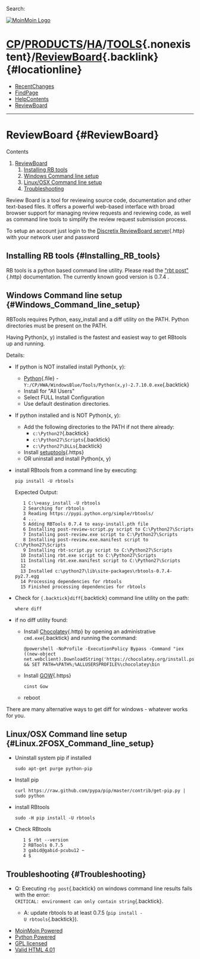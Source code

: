 <div id="header">

<div>

Search:

</div>

<div id="logo">

[![MoinMoin Logo](/moin_static194/common/moinmoin.png)](/FrontPage)

</div>

<span id="pagelocation"><span class="pagepath">[CP](/CP)<span class="sep">/</span>[PRODUCTS](/CP/PRODUCTS)<span class="sep">/</span>[HA](/CP/PRODUCTS/HA)<span class="sep">/</span>[TOOLS](/CP/PRODUCTS/HA/TOOLS){.nonexistent}</span><span class="sep">/</span>[ReviewBoard](/CP/PRODUCTS/HA/TOOLS/ReviewBoard?action=fullsearch&value=linkto%3A%22CP%2FPRODUCTS%2FHA%2FTOOLS%2FReviewBoard%22&context=180 "Click to do a full-text search for this title"){.backlink}</span> {#locationline}
==============================================================================================================================================================================================================================================================================================================================================================================================================================================================================

-   [RecentChanges](/RecentChanges)
-   [FindPage](/FindPage)
-   [HelpContents](/HelpContents)
-   [ReviewBoard](/CP/PRODUCTS/HA/TOOLS/ReviewBoard)

<div id="pageline">

------------------------------------------------------------------------

</div>

</div>

<div id="page" lang="en" dir="ltr">

<div id="content" dir="ltr" lang="en">

<span id="top" class="anchor"></span> <span id="line-1"
class="anchor"></span>

ReviewBoard {#ReviewBoard}
===========

<span id="line-2" class="anchor"></span><span id="line-3"
class="anchor"></span>

<div class="table-of-contents">

Contents

1.  [ReviewBoard](#ReviewBoard)
    1.  [Installing RB tools](#Installing_RB_tools)
    2.  [Windows Command line setup](#Windows_Command_line_setup)
    3.  [Linux/OSX Command line setup](#Linux.2FOSX_Command_line_setup)
    4.  [Troubleshooting](#Troubleshooting)

</div>

<span id="line-4" class="anchor"></span><span id="line-5"
class="anchor"></span>
Review Board is a tool for reviewing source code, documentation and
other text-based files. It offers a powerful web-based interface with
broad browser support for managing review requests and reviewing code,
as well as command line tools to simplify the review request submission
process. <span id="line-6" class="anchor"></span><span id="line-7"
class="anchor"></span>

<span id="line-8" class="anchor"></span><span id="line-9"
class="anchor"></span>

<div class="important">

<span id="line-1-1" class="anchor"></span>
To setup an account just login to the [Discretix ReviewBoard
server](http://reviewboard.discretix.com){.http} with your network user
and password

</div>

<span id="line-10" class="anchor"></span><span id="line-11"
class="anchor"></span>

Installing RB tools {#Installing_RB_tools}
-------------------

<span id="line-12" class="anchor"></span>
RB tools is a python based command line utility. Please read the ["rbt
post"](http://www.reviewboard.org/docs/rbtools/){.http} documentation.
<span id="line-13" class="anchor"></span>The currently known good
version is 0.7.4 . <span id="line-14" class="anchor"></span><span
id="line-15" class="anchor"></span>

Windows Command line setup {#Windows_Command_line_setup}
--------------------------

<span id="line-16" class="anchor"></span>
RBTools requires Python, easy\_install and a diff utility on the PATH.
Python directories must be present on the PATH. <span id="line-17"
class="anchor"></span><span id="line-18" class="anchor"></span>

<span id="line-19" class="anchor"></span><span id="line-20"
class="anchor"></span>

<div class="important">

<span id="line-1-2" class="anchor"></span>
Having Python(x, y) installed is the fastest and easiest way to get
RBtools up and running.

</div>

<span id="line-21" class="anchor"></span><span id="line-22"
class="anchor"></span>
Details: <span id="line-23" class="anchor"></span>

-   If python is NOT installed install Python(x, y): <span id="line-24"
    class="anchor"></span>
    -   [Python](file:///Y:/CP/HWA/WindowsBlue/Tools/Python(x,y)-2.7.10.0.exe){.file} -
        `Y:/CP/HWA/WindowsBlue/Tools/Python(x,y)-2.7.10.0.exe`{.backtick}
        <span id="line-25" class="anchor"></span>
    -   Install for "All Users" <span id="line-26"
        class="anchor"></span>
    -   Select FULL Install Configuration <span id="line-27"
        class="anchor"></span>
    -   Use default destination directories. <span id="line-28"
        class="anchor"></span>
-   If python installed and is NOT Python(x, y): <span id="line-29"
    class="anchor"></span>
    -   Add the following directories to the PATH if not there already:
        <span id="line-30" class="anchor"></span>
        -   `c:\Python27`{.backtick} <span id="line-31"
            class="anchor"></span>
        -   `c:\Python27\Scripts`{.backtick} <span id="line-32"
            class="anchor"></span>
        -   `c:\Python27\DLLs`{.backtick} <span id="line-33"
            class="anchor"></span>
    -   Install
        [setuptools](https://pypi.python.org/pypi/setuptools#installation-instructions){.https}
        <span id="line-34" class="anchor"></span>
    -   OR uninstall and install Python(x, y) <span id="line-35"
        class="anchor"></span>
-   install RBtools from a command line by executing: <span id="line-36"
    class="anchor"></span><span id="line-37" class="anchor"></span><span
    id="line-1-3" class="anchor"></span>

    <div class="highlight bat">

    <div class="codearea" dir="ltr" lang="en">

    ``` {#CA-5f209cf0072b155c8a3ef0254f6947643393a45f dir="ltr" lang="en"}
    pip install -U rbtools
    ```

    </div>

    </div>

    <span id="line-38" class="anchor"></span>

    Expected Output: <span id="line-39" class="anchor"></span><span
    id="line-40" class="anchor"></span><span id="line-41"
    class="anchor"></span><span id="line-42" class="anchor"></span><span
    id="line-43" class="anchor"></span><span id="line-44"
    class="anchor"></span><span id="line-45" class="anchor"></span><span
    id="line-46" class="anchor"></span><span id="line-47"
    class="anchor"></span><span id="line-48" class="anchor"></span><span
    id="line-49" class="anchor"></span><span id="line-50"
    class="anchor"></span><span id="line-51" class="anchor"></span><span
    id="line-52" class="anchor"></span><span id="line-53"
    class="anchor"></span><span id="line-54" class="anchor"></span><span
    id="line-1-5" class="anchor"></span>

    <div class="highlight bat">

    <div class="codearea" dir="ltr" lang="en">

    ``` {#CA-7eb83460c405639e319ce829a098b8ec5394067a dir="ltr" lang="en"}
       1 C:\>easy_install -U rbtools
       2 Searching for rbtools
       3 Reading https://pypi.python.org/simple/rbtools/
       4 ...
       5 Adding RBTools 0.7.4 to easy-install.pth file
       6 Installing post-review-script.py script to C:\Python27\Scripts
       7 Installing post-review.exe script to C:\Python27\Scripts
       8 Installing post-review.exe.manifest script to C:\Python27\Scripts
       9 Installing rbt-script.py script to C:\Python27\Scripts
      10 Installing rbt.exe script to C:\Python27\Scripts
      11 Installing rbt.exe.manifest script to C:\Python27\Scripts
      12 
      13 Installed c:\python27\lib\site-packages\rbtools-0.7.4-py2.7.egg
      14 Processing dependencies for rbtools
      15 Finished processing dependencies for rbtools
    ```

    </div>

    </div>

    <span id="line-55" class="anchor"></span><span id="line-56"
    class="anchor"></span>

-   Check for ``{.backtick}diff``{.backtick} command line utility on the
    path: <span id="line-57" class="anchor"></span><span id="line-58"
    class="anchor"></span><span id="line-1-7" class="anchor"></span>

    <div class="highlight bat">

    <div class="codearea" dir="ltr" lang="en">

    ``` {#CA-3195f45e789b1d1d4154ad77e4be5a3f3bf55b88 dir="ltr" lang="en"}
    where diff
    ```

    </div>

    </div>

    <span id="line-59" class="anchor"></span>

-   if no diff utility found: <span id="line-60" class="anchor"></span>
    -   Install [Chocolatey](http://chocolatey.org){.http} by opening an
        administrative `cmd.exe`{.backtick} and running the command:
        <span id="line-61" class="anchor"></span><span id="line-62"
        class="anchor"></span><span id="line-1-9" class="anchor"></span>

        <div class="highlight bat">

        <div class="codearea" dir="ltr" lang="en">

        ``` {#CA-a702ed9d23e3bdfd642a6415206b22e2dabf4630 dir="ltr" lang="en"}
        @powershell -NoProfile -ExecutionPolicy Bypass -Command "iex ((new-object net.webclient).DownloadString('https://chocolatey.org/install.ps1'))" && SET PATH=%PATH%;%ALLUSERSPROFILE%\chocolatey\bin
        ```

        </div>

        </div>

        <span id="line-63" class="anchor"></span>

    -   Install [GOW](https://github.com/bmatzelle/gow/wiki){.https}
        <span id="line-64" class="anchor"></span><span id="line-65"
        class="anchor"></span><span id="line-1-11"
        class="anchor"></span>

        <div class="highlight bat">

        <div class="codearea" dir="ltr" lang="en">

        ``` {#CA-608e74f4a9b7aec6bd99e195ab4c1ac374711f8b dir="ltr" lang="en"}
        cinst Gow
        ```

        </div>

        </div>

        <span id="line-66" class="anchor"></span>

    -   reboot <span id="line-67" class="anchor"></span>

<span id="line-68" class="anchor"></span><span id="line-69"
class="anchor"></span>

<div class="note">

<span id="line-1-13" class="anchor"></span>
There are many alternative ways to get diff for windows - whatever works
for you.

</div>

<span id="line-70" class="anchor"></span><span id="line-71"
class="anchor"></span>

Linux/OSX Command line setup {#Linux.2FOSX_Command_line_setup}
----------------------------

<span id="line-72" class="anchor"></span><span id="line-73"
class="anchor"></span>
-   Uninstall system pip if installed <span id="line-74"
    class="anchor"></span><span id="line-75" class="anchor"></span><span
    id="line-1-14" class="anchor"></span>

    <div class="highlight bash">

    <div class="codearea" dir="ltr" lang="en">

    ``` {#CA-c4b5e27f0a727a9ef90286c71a8b11b8a9408ea0 dir="ltr" lang="en"}
    sudo apt-get purge python-pip
    ```

    </div>

    </div>

    <span id="line-76" class="anchor"></span>

-   Install pip <span id="line-77" class="anchor"></span><span
    id="line-78" class="anchor"></span><span id="line-1-16"
    class="anchor"></span>

    <div class="highlight bash">

    <div class="codearea" dir="ltr" lang="en">

    ``` {#CA-81ddc85668b4c9b876b8cf8e386de68defd548e3 dir="ltr" lang="en"}
    curl https://raw.github.com/pypa/pip/master/contrib/get-pip.py | sudo python
    ```

    </div>

    </div>

    <span id="line-79" class="anchor"></span>

-   install RBtools <span id="line-80" class="anchor"></span><span
    id="line-81" class="anchor"></span><span id="line-1-18"
    class="anchor"></span>

    <div class="highlight bash">

    <div class="codearea" dir="ltr" lang="en">

    ``` {#CA-0cc9416a6348ec7800f5d8d577ae33bbb4928f20 dir="ltr" lang="en"}
    sudo -H pip install -U rbtools
    ```

    </div>

    </div>

    <span id="line-82" class="anchor"></span>

-   Check RBtools <span id="line-83" class="anchor"></span><span
    id="line-84" class="anchor"></span><span id="line-85"
    class="anchor"></span><span id="line-86" class="anchor"></span><span
    id="line-87" class="anchor"></span><span id="line-1-20"
    class="anchor"></span>

    <div class="highlight console">

    <div class="codearea" dir="ltr" lang="en">

    ``` {#CA-eceed45ed0d3a06cc9b1e985305861ceaeb548e9 dir="ltr" lang="en"}
       1 $ rbt --version
       2 RBTools 0.7.5
       3 gabid@gabid-pcubu12 ~
       4 $
    ```

    </div>

    </div>

    <span id="line-88" class="anchor"></span><span id="line-89"
    class="anchor"></span>

Troubleshooting {#Troubleshooting}
---------------

<span id="line-90" class="anchor"></span>
-   Q: Executing `rbg post`{.backtick} on windows command line results
    fails with the error:
    `CRITICAL: environment can only contain string`{.backtick}. <span
    id="line-91" class="anchor"></span>

    -   A: update rbtools to at least 0.7.5
        (`pip install -U rbtools`{.backtick}). <span id="line-92"
        class="anchor"></span>

<span id="bottom" class="anchor"></span>

</div>

<div id="pagebottom">

</div>

</div>

<div id="footer">

-   [MoinMoin
    Powered](http://moinmo.in/ "This site uses the MoinMoin Wiki software.")
-   [Python
    Powered](http://moinmo.in/Python "MoinMoin is written in Python.")
-   [GPL licensed](http://moinmo.in/GPL "MoinMoin is GPL licensed.")
-   [Valid HTML
    4.01](http://validator.w3.org/check?uri=referer "Click here to validate this page.")

</div>
